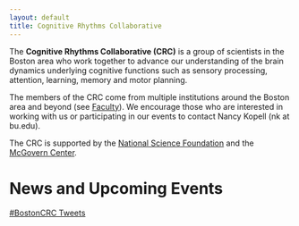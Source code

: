 ```yaml
---
layout: default
title: Cognitive Rhythms Collaborative
---
```


<div class="jumbotron">

  The <strong>Cognitive Rhythms Collaborative (CRC)</strong> is a group of scientists in the Boston area who work together to advance our understanding of the brain dynamics underlying cognitive functions such as sensory processing, attention, learning, memory and motor planning.

  The members of the CRC come from multiple institutions around the Boston area and beyond (see <a href="{{ site.url }}{{ site.baseurl }}people/faculty/">Faculty</a>). We encourage those who are interested in working with us or participating in our events to contact Nancy Kopell (nk at bu.edu).

  The CRC is supported by the <a href="http://www.nsf.org" target="_blank">National Science Foundation</a> and the <a href="http://mcgovern.mit.edu" target="_blank">McGovern Center</a>.
  
</div>

<h1>News and Upcoming Events</h1>

<a class="twitter-timeline" data-dnt="true" href="https://twitter.com/hashtag/BostonCRC" data-widget-id="774610640631627776">#BostonCRC Tweets</a> <script>!function(d,s,id){var js,fjs=d.getElementsByTagName(s)[0],p=/^http:/.test(d.location)?'http':'https';if(!d.getElementById(id)){js=d.createElement(s);js.id=id;js.src=p+"://platform.twitter.com/widgets.js";fjs.parentNode.insertBefore(js,fjs);}}(document,"script","twitter-wjs");</script>
